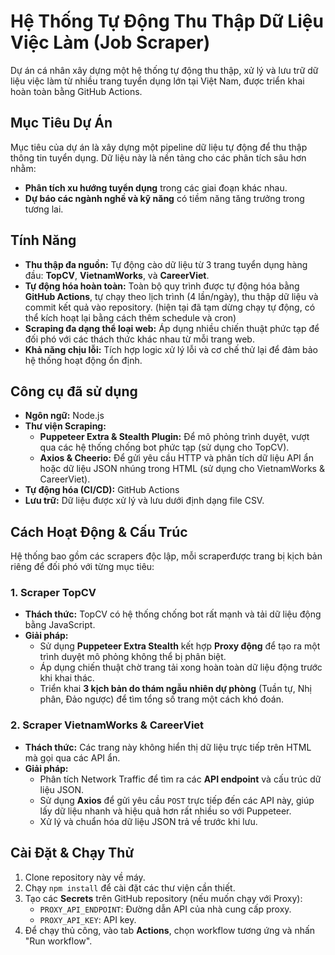 # Hệ Thống Tự Động Thu Thập Dữ Liệu Việc Làm (Job Scraper)

Dự án cá nhân xây dựng một hệ thống tự động thu thập, xử lý và lưu trữ dữ liệu việc làm từ nhiều trang tuyển dụng lớn tại Việt Nam, được triển khai hoàn toàn bằng GitHub Actions.

## Mục Tiêu Dự Án

Mục tiêu của dự án là xây dựng một pipeline dữ liệu tự động để thu thập thông tin tuyển dụng. Dữ liệu này là nền tảng cho các phân tích sâu hơn nhằm:
- **Phân tích xu hướng tuyển dụng** trong các giai đoạn khác nhau.
- **Dự báo các ngành nghề và kỹ năng** có tiềm năng tăng trưởng trong tương lai.

## Tính Năng 

- **Thu thập đa nguồn:** Tự động cào dữ liệu từ 3 trang tuyển dụng hàng đầu: **TopCV**, **VietnamWorks**, và **CareerViet**.
- **Tự động hóa hoàn toàn:** Toàn bộ quy trình được tự động hóa bằng **GitHub Actions**, tự chạy theo lịch trình (4 lần/ngày), thu thập dữ liệu và commit kết quả vào repository. (hiện tại đã tạm dừng chạy tự động, có thể kích hoạt lại bằng cách thêm schedule và cron)
- **Scraping đa dạng thể loại web:** Áp dụng nhiều chiến thuật phức tạp để đối phó với các thách thức khác nhau từ mỗi trang web.
- **Khả năng chịu lỗi:** Tích hợp logic xử lý lỗi và cơ chế thử lại để đảm bảo hệ thống hoạt động ổn định.

## Công cụ đã sử dụng

- **Ngôn ngữ:** Node.js
- **Thư viện Scraping:**
  - **Puppeteer Extra & Stealth Plugin:** Để mô phỏng trình duyệt, vượt qua các hệ thống chống bot phức tạp (sử dụng cho TopCV).
  - **Axios & Cheerio:** Để gửi yêu cầu HTTP và phân tích dữ liệu API ẩn hoặc dữ liệu JSON nhúng trong HTML (sử dụng cho VietnamWorks & CareerViet).
- **Tự động hóa (CI/CD):** GitHub Actions
- **Lưu trữ:** Dữ liệu được xử lý và lưu dưới định dạng file CSV.

## Cách Hoạt Động & Cấu Trúc

Hệ thống bao gồm các scrapers độc lập, mỗi scraperđược trang bị kịch bản riêng để đối phó với từng mục tiêu:

### 1. Scraper TopCV
- **Thách thức:** TopCV có hệ thống chống bot rất mạnh và tải dữ liệu động bằng JavaScript.
- **Giải pháp:**
  - Sử dụng **Puppeteer Extra Stealth** kết hợp **Proxy động** để tạo ra một trình duyệt mô phỏng không thể bị phân biệt.
  - Áp dụng chiến thuật chờ trang tải xong hoàn toàn dữ liệu động trước khi khai thác.
  - Triển khai **3 kịch bản do thám ngẫu nhiên dự phòng** (Tuần tự, Nhị phân, Đảo ngược) để tìm tổng số trang một cách khó đoán.

### 2. Scraper VietnamWorks & CareerViet
- **Thách thức:** Các trang này không hiển thị dữ liệu trực tiếp trên HTML mà gọi qua các API ẩn.
- **Giải pháp:**
  - Phân tích Network Traffic để tìm ra các **API endpoint** và cấu trúc dữ liệu JSON.
  - Sử dụng **Axios** để gửi yêu cầu `POST` trực tiếp đến các API này, giúp lấy dữ liệu nhanh và hiệu quả hơn rất nhiều so với Puppeteer.
  - Xử lý và chuẩn hóa dữ liệu JSON trả về trước khi lưu.

## Cài Đặt & Chạy Thử

1.  Clone repository này về máy.
2.  Chạy `npm install` để cài đặt các thư viện cần thiết.
3.  Tạo các **Secrets** trên GitHub repository (nếu muốn chạy với Proxy):
    - `PROXY_API_ENDPOINT`: Đường dẫn API của nhà cung cấp proxy.
    - `PROXY_API_KEY`: API key.
4.  Để chạy thủ công, vào tab **Actions**, chọn workflow tương ứng và nhấn "Run workflow".

